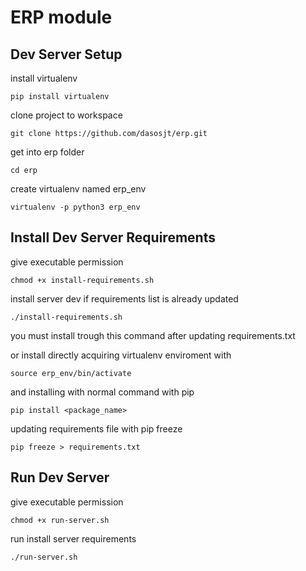 # ERP module

## Dev Server Setup

install virtualenv

`pip install virtualenv`

clone project to workspace

`git clone https://github.com/dasosjt/erp.git`

get into erp folder

`cd erp`

create virtualenv named erp_env

`virtualenv -p python3 erp_env`

## Install Dev Server Requirements

give executable permission

`chmod +x install-requirements.sh`

install server dev if requirements list is already updated

`./install-requirements.sh`

you must install trough this command after updating requirements.txt

or install directly acquiring virtualenv enviroment with

`source erp_env/bin/activate`

and installing with normal command with pip

`pip install <package_name>`

updating requirements file with pip freeze

`pip freeze > requirements.txt`

## Run Dev Server

give executable permission

`chmod +x run-server.sh`

run install server requirements

`./run-server.sh`